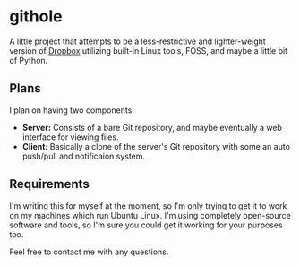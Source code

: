 # githole

A little project that attempts to be a less-restrictive and lighter-weight version of [Dropbox](http://www.dropbox.com/) utilizing built-in Linux tools, FOSS, and maybe a little bit of Python.

## Plans

I plan on having two components:
 * **Server:** Consists of a bare Git repository, and maybe eventually a web interface for viewing files.
 * **Client:** Basically a clone of the server's Git repository with some an auto push/pull and notificaion system.


## Requirements

I'm writing this for myself at the moment, so I'm only trying to get it to work on my machines which run Ubuntu Linux. I'm using completely open-source software and tools, so I'm sure you could get it working for your purposes too.

Feel free to contact me with any questions.


